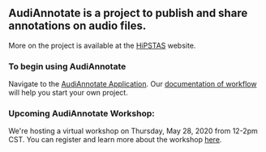 ## AudiAnnotate is a project to publish and share annotations on audio files. 
More on the project is available at the [HiPSTAS](http://hipstas.org/audiannotate/) website.

### To begin using AudiAnnotate 
Navigate to the [AudiAnnotate Application](http://audiannotate.brumfieldlabs.com/). Our [documentation of workflow](workflow.md) will help you start your own project. 

### Upcoming AudiAnnotate Workshop:
We're hosting a virtual workshop on Thursday, May 28, 2020 from 12-2pm CST. You can register and learn more about the workshop [here](workshop.md).
